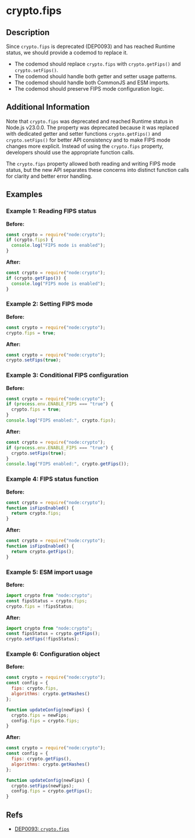 # crypto.fips

## Description

Since `crypto.fips` is deprecated (DEP0093) and has reached Runtime status, we should provide a codemod to replace it.

- The codemod should replace `crypto.fips` with `crypto.getFips()` and `crypto.setFips()`.
- The codemod should handle both getter and setter usage patterns.
- The codemod should handle both CommonJS and ESM imports.
- The codemod should preserve FIPS mode configuration logic.

## Additional Information

Note that `crypto.fips` was deprecated and reached Runtime status in Node.js v23.0.0. The property was deprecated because it was replaced with dedicated getter and setter functions `crypto.getFips()` and `crypto.setFips()` for better API consistency and to make FIPS mode changes more explicit. Instead of using the `crypto.fips` property, developers should use the appropriate function calls.

The `crypto.fips` property allowed both reading and writing FIPS mode status, but the new API separates these concerns into distinct function calls for clarity and better error handling.

## Examples

### Example 1: Reading FIPS status

**Before:**

```js
const crypto = require("node:crypto");
if (crypto.fips) {
  console.log("FIPS mode is enabled");
}
```

**After:**

```js
const crypto = require("node:crypto");
if (crypto.getFips()) {
  console.log("FIPS mode is enabled");
}
```

### Example 2: Setting FIPS mode

**Before:**

```js
const crypto = require("node:crypto");
crypto.fips = true;
```

**After:**

```js
const crypto = require("node:crypto");
crypto.setFips(true);
```

### Example 3: Conditional FIPS configuration

**Before:**

```js
const crypto = require("node:crypto");
if (process.env.ENABLE_FIPS === "true") {
  crypto.fips = true;
}
console.log("FIPS enabled:", crypto.fips);
```

**After:**

```js
const crypto = require("node:crypto");
if (process.env.ENABLE_FIPS === "true") {
  crypto.setFips(true);
}
console.log("FIPS enabled:", crypto.getFips());
```

### Example 4: FIPS status function

**Before:**

```js
const crypto = require("node:crypto");
function isFipsEnabled() {
  return crypto.fips;
}
```

**After:**

```js
const crypto = require("node:crypto");
function isFipsEnabled() {
  return crypto.getFips();
}
```

### Example 5: ESM import usage

**Before:**

```js
import crypto from "node:crypto";
const fipsStatus = crypto.fips;
crypto.fips = !fipsStatus;
```

**After:**

```js
import crypto from "node:crypto";
const fipsStatus = crypto.getFips();
crypto.setFips(!fipsStatus);
```

### Example 6: Configuration object

**Before:**

```js
const crypto = require("node:crypto");
const config = {
  fips: crypto.fips,
  algorithms: crypto.getHashes()
};

function updateConfig(newFips) {
  crypto.fips = newFips;
  config.fips = crypto.fips;
}
```

**After:**

```js
const crypto = require("node:crypto");
const config = {
  fips: crypto.getFips(),
  algorithms: crypto.getHashes()
};

function updateConfig(newFips) {
  crypto.setFips(newFips);
  config.fips = crypto.getFips();
}
```

## Refs

- [DEP0093: `crypto.fips`](https://nodejs.org/api/deprecations.html#dep0093)